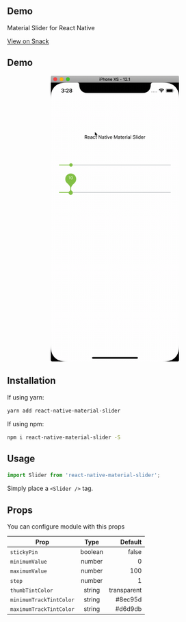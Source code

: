 ## Demo
Material Slider for React Native

[View on Snack](https://snack.expo.io/@shakogegia/react-native-material-slider)


## Demo
<div style="text-align:center">
  <img src="./screenshots/demo.gif" alt="Demo" style="width:300px;"/>
</div>



## Installation

If using yarn:

```bash
yarn add react-native-material-slider
```

If using npm:

```bash
npm i react-native-material-slider -S
```

## Usage

```js
import Slider from 'react-native-material-slider';
```

Simply place a `<Slider />` tag.

## Props

You can configure module with this props

| Prop        | Type           | Default  |
| ------------- |:-------------:| -----:|
| `stickyPin` | boolean | false |
| `minimumValue` | number | 0 |
| `maximumValue` | number | 100 |
| `step` | number | 1 |
| `thumbTintColor` | string | transparent |
| `minimumTrackTintColor` | string | #8ec95d |
| `maximumTrackTintColor` | string | #d6d9db |
